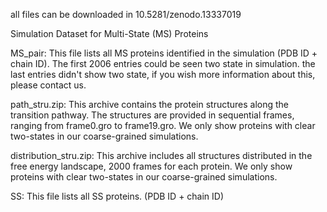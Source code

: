 all files can be downloaded in 10.5281/zenodo.13337019

Simulation Dataset for Multi-State (MS) Proteins

MS_pair: This file lists all MS proteins identified in the simulation (PDB ID + chain ID). The first 2006 entries could be seen two state in simulation. the last entries didn't show two state, if you wish more information about this, please contact us.

path_stru.zip: This archive contains the protein structures along the transition pathway. The structures are provided in sequential frames, ranging from frame0.gro to frame19.gro. We only show proteins with clear two-states in our coarse-grained simulations.

distribution_stru.zip: This archive includes all structures distributed in the free energy landscape, 2000 frames for each protein. We only show proteins with clear two-states in our coarse-grained simulations.

SS: This file lists all SS proteins. (PDB ID + chain ID)
